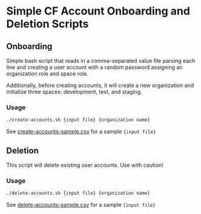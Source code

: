 # Simple CF Account Onboarding and Deletion Scripts

## Onboarding

Simple bash script that reads in a comma-separated value file parsing each line and creating a user account with a random password assigning an organization role and space role.

Additionally, before creating accounts, it will create a new organization and initialize three spaces: development, test, and staging.

### Usage

```bash
./create-accounts.sh {input file} {organization name}
```

See [create-accounts-sample.csv](create-accounts-sample.csv) for a sample `{input file}`


## Deletion

This script will delete existing user accounts.  Use with caution!

### Usage

```bash
./delete-accounts.sh {input file} {organization name}
```

See [delete-accounts-sample.csv](delete-accounts-sample.csv) for a sample `{input file}`

